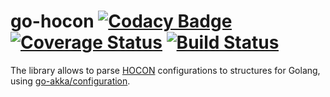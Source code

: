 # go-hocon [![Codacy Badge](https://api.codacy.com/project/badge/Grade/87d316c786f2459ca6eb8429e29d9b09)](https://www.codacy.com/manual/artemkaxboy/go-hocon?utm_source=github.com&amp;utm_medium=referral&amp;utm_content=artemkaxboy/go-hocon&amp;utm_campaign=Badge_Grade) [![Coverage Status](https://coveralls.io/repos/github/artemkaxboy/go-hocon/badge.svg?branch=master)](https://coveralls.io/github/artemkaxboy/go-hocon?branch=master) [![Build Status](https://travis-ci.org/artemkaxboy/go-hocon.svg?branch=master)](https://travis-ci.org/artemkaxboy/go-hocon)

The library allows to parse [HOCON](https://github.com/typesafehub/config/blob/master/HOCON.md) configurations to
structures for Golang, using [go-akka/configuration](https://github.com/go-akka/configuration/blob/master/README.md).
